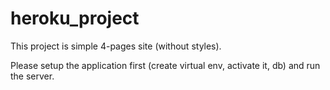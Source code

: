 # heroku_project

This project is simple 4-pages site (without styles).

Please setup the application first (create virtual env, activate it, db) and run the server.
